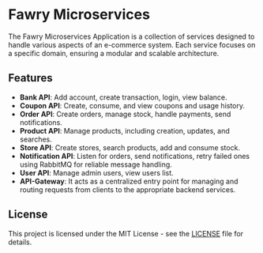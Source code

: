 # Fawry Microservices

The Fawry Microservices Application is a collection of services designed to handle various aspects of an e-commerce system. Each service focuses on a specific domain, ensuring a modular and scalable architecture.

## Features

- **Bank API**: Add account, create transaction, login, view balance.
- **Coupon API**: Create, consume, and view coupons and usage history.
- **Order API**: Create orders, manage stock, handle payments, send notifications.
- **Product API**: Manage products, including creation, updates, and searches.
- **Store API**: Create stores, search products, add and consume stock.
- **Notification API**: Listen for orders, send notifications, retry failed ones using RabbitMQ for reliable message handling.
- **User API**: Manage admin users, view users list.
- **API-Gateway**: It acts as a centralized entry point for managing and routing requests from clients to the appropriate backend services.

## License

This project is licensed under the MIT License - see the [LICENSE](../LICENSE) file for details.
